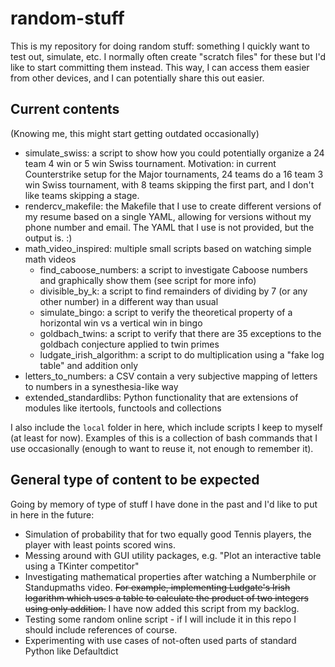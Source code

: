 # random-stuff

This is my repository for doing random stuff: something I quickly want to test out, simulate, etc. 
I normally often create "scratch files" for these but I'd like to start committing them instead. This way,
I can access them easier from other devices, and I can potentially share this out easier.

## Current contents
(Knowing me, this might start getting outdated occasionally)
- simulate_swiss: a script to show how you could potentially organize a 24 team 4 win or 5 win Swiss tournament. 
Motivation: in current Counterstrike setup for the Major tournaments, 24 teams do a 16 team 3 win Swiss tournament, 
with 8 teams skipping the first part, and I don't like teams skipping a stage.
- rendercv_makefile: the Makefile that I use to create different versions of my resume based on a single YAML, allowing 
for versions without my phone number and email. The YAML that I use is not provided, but the output is. :)
- math_video_inspired: multiple small scripts based on watching simple math videos
  - find_caboose_numbers: a script to investigate Caboose numbers and graphically show them (see script for more info)
  - divisible_by_k: a script to find remainders of dividing by 7 (or any other number) in a different way than usual
  - simulate_bingo: a script to verify the theoretical property of a horizontal win vs a vertical win in bingo
  - goldbach_twins: a script to verify that there are 35 exceptions to the goldbach conjecture applied to twin primes
  - ludgate_irish_algorithm: a script to do multiplication using a "fake log table" and addition only
- letters_to_numbers: a CSV contain a very subjective mapping of letters to numbers in a synesthesia-like way
- extended_standardlibs: Python functionality that are extensions of modules like itertools, functools and collections

I also include the `local` folder in here, which include scripts I keep to myself (at least for now). Examples of this
is a collection of bash commands that I use occasionally (enough to want to reuse it, not enough to remember it).

## General type of content to be expected
Going by memory of type of stuff I have done in the past and I'd like to put in here in the future:
- Simulation of probability that for two equally good Tennis players, the player with least points scored wins.
- Messing around with GUI utility packages, e.g. "Plot an interactive table using a TKinter competitor"
- Investigating mathematical properties after watching a Numberphile or Standupmaths video. ~~For example, implementing 
Ludgate's Irish logarithm which uses a table to calculate the product of two integers using only addition.~~ I have now
added this script from my backlog.
- Testing some random online script - if I will include it in this repo I should include references of course.
- Experimenting with use cases of not-often used parts of standard Python like Defaultdict

